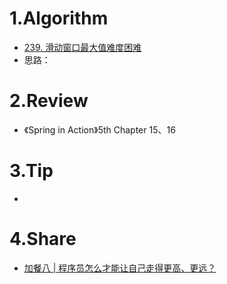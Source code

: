 # 1.Algorithm
- [239. 滑动窗口最大值难度困难](https://leetcode-cn.com/problems/sliding-window-maximum/)
- 思路：

# 2.Review
- 《Spring in Action》5th Chapter 15、16

# 3.Tip
- 

# 4.Share
- [加餐八 | 程序员怎么才能让自己走得更高、更远？](https://time.geekbang.org/column/article/257513)
